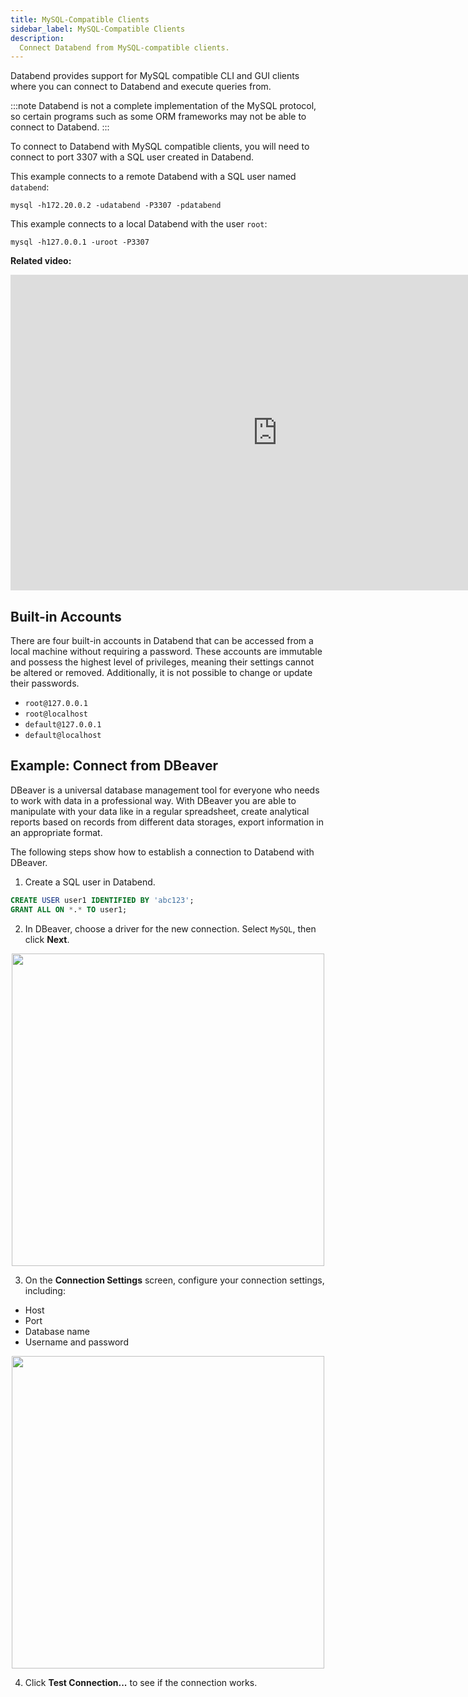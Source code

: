 ```yaml
---
title: MySQL-Compatible Clients
sidebar_label: MySQL-Compatible Clients
description:
  Connect Databend from MySQL-compatible clients.
---
```


Databend provides support for MySQL compatible CLI and GUI clients where you can connect to Databend and execute queries from.

:::note
Databend is not a complete implementation of the MySQL protocol, so certain programs such as some ORM frameworks may not be able to connect to Databend.
:::

To connect to Databend with MySQL compatible clients, you will need to connect to port 3307 with a SQL user created in Databend. 

This example connects to a remote Databend with a SQL user named `databend`:

```shell
mysql -h172.20.0.2 -udatabend -P3307 -pdatabend
```

This example connects to a local Databend with the user `root`:

```shell
mysql -h127.0.0.1 -uroot -P3307 
```

**Related video:**

<iframe width="853" height="505" className="iframe-video" src="https://www.youtube.com/embed/3cFmGvtU-ws" title="YouTube video player" frameborder="0" allow="accelerometer; autoplay; clipboard-write; encrypted-media; gyroscope; picture-in-picture; web-share" allowfullscreen></iframe>


## Built-in Accounts

There are four built-in accounts in Databend that can be accessed from a local machine without requiring a password. These accounts are immutable and possess the highest level of privileges, meaning their settings cannot be altered or removed. Additionally, it is not possible to change or update their passwords.

- `root@127.0.0.1`
- `root@localhost`
- `default@127.0.0.1`
- `default@localhost`

## Example: Connect from DBeaver

DBeaver is a universal database management tool for everyone who needs to work with data in a professional way. With DBeaver you are able to manipulate with your data like in a regular spreadsheet, create analytical reports based on records from different data storages, export information in an appropriate format.

The following steps show how to establish a connection to Databend with DBeaver.

1. Create a SQL user in Databend.

```sql
CREATE USER user1 IDENTIFIED BY 'abc123';
GRANT ALL ON *.* TO user1;
```

2. In DBeaver, choose a driver for the new connection. Select `MySQL`, then click **Next**.

<p align="center">
<img src="https://datafuse-1253727613.cos.ap-hongkong.myqcloud.com/integration/ingegration-dbeaver-connection-1.png" width="500"/>
</p>

3. On the **Connection Settings** screen, configure your connection settings, including:
  * Host
  * Port
  * Database name
  * Username and password

<p align="center">
<img src="https://datafuse-1253727613.cos.ap-hongkong.myqcloud.com/integration/ingegration-dbeaver-connection-2.png" width="500"/>
</p>

4. Click **Test Connection...** to see if the connection works.
